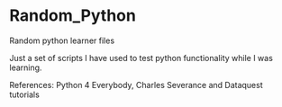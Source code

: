 # Random_Python
Random python learner files

Just a set of scripts I have used to test python functionality while I was learning. 

References: Python 4 Everybody, Charles Severance and Dataquest tutorials
